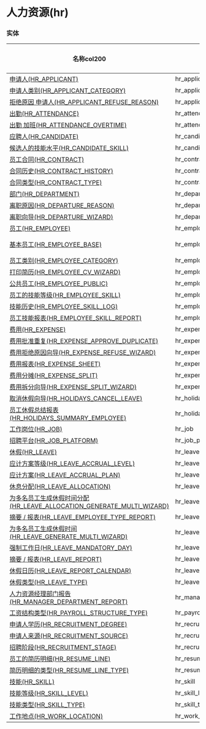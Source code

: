 # 人力资源(hr) <!-- {docsify-ignore-all} -->



### 实体

|    名称col200   | 代码名col150      |  实体类型col150   | 存储模式col100 | 表名称col200   |    联合主键col100   |  主状态col100   |  权限控制col150  |  启用审计col100    |  备注col500  |
| --------  |------------| -----   |  --------|  --------|  --------|    -------- | -------- | -------- |-------- |
|[申请人(HR_APPLICANT)](module/hr/hr_applicant)|hr_applicant|主实体|SQL|hr_applicant|否|否|自控制|否||
|[申请人类别(HR_APPLICANT_CATEGORY)](module/hr/hr_applicant_category)|hr_applicant_category|主实体|SQL|hr_applicant_category|否|否|自控制|否||
|[拒绝原因 申请人(HR_APPLICANT_REFUSE_REASON)](module/hr/hr_applicant_refuse_reason)|hr_applicant_refuse_reason|主实体|SQL|hr_applicant_refuse_reason|否|否|自控制|否||
|[出勤(HR_ATTENDANCE)](module/hr/hr_attendance)|hr_attendance|主实体|SQL|hr_attendance|否|否|自控制|否||
|[出勤 加班(HR_ATTENDANCE_OVERTIME)](module/hr/hr_attendance_overtime)|hr_attendance_overtime|主实体|SQL|hr_attendance_overtime|否|否|自控制|否||
|[应聘人(HR_CANDIDATE)](module/hr/hr_candidate)|hr_candidate|主实体|SQL|hr_candidate|否|否|自控制|否||
|[候选人的技能水平(HR_CANDIDATE_SKILL)](module/hr/hr_candidate_skill)|hr_candidate_skill|主实体|SQL|hr_candidate_skill|否|否|自控制|否||
|[员工合同(HR_CONTRACT)](module/hr/hr_contract)|hr_contract|主实体|SQL|hr_contract|否|否|自控制|否||
|[合同历史(HR_CONTRACT_HISTORY)](module/hr/hr_contract_history)|hr_contract_history|主实体|SQL|hr_contract_history|否|否|自控制|否||
|[合同类型(HR_CONTRACT_TYPE)](module/hr/hr_contract_type)|hr_contract_type|主实体|SQL|hr_contract_type|否|否|自控制|否||
|[部门(HR_DEPARTMENT)](module/hr/hr_department)|hr_department|主实体|SQL|hr_department|否|否|自控制|否||
|[离职原因(HR_DEPARTURE_REASON)](module/hr/hr_departure_reason)|hr_departure_reason|主实体|SQL|hr_departure_reason|否|否|自控制|否||
|[离职向导(HR_DEPARTURE_WIZARD)](module/hr/hr_departure_wizard)|hr_departure_wizard|主实体|SQL|hr_departure_wizard|否|否|自控制|否||
|[员工(HR_EMPLOYEE)](module/hr/hr_employee)|hr_employee|主实体|SQL|hr_employee|否|否|自控制|否||
|[基本员工(HR_EMPLOYEE_BASE)](module/hr/hr_employee_base)|hr_employee_base|抽象实体|无存储||否|否|自控制|否||
|[员工类别(HR_EMPLOYEE_CATEGORY)](module/hr/hr_employee_category)|hr_employee_category|主实体|SQL|hr_employee_category|否|否|自控制|否||
|[打印简历(HR_EMPLOYEE_CV_WIZARD)](module/hr/hr_employee_cv_wizard)|hr_employee_cv_wizard|主实体|SQL|hr_employee_cv_wizard|否|否|自控制|否||
|[公共员工(HR_EMPLOYEE_PUBLIC)](module/hr/hr_employee_public)|hr_employee_public|主实体|SQL|hr_employee_public|否|否|自控制|否||
|[员工的技能等级(HR_EMPLOYEE_SKILL)](module/hr/hr_employee_skill)|hr_employee_skill|主实体|SQL|hr_employee_skill|否|否|自控制|否||
|[技能历史(HR_EMPLOYEE_SKILL_LOG)](module/hr/hr_employee_skill_log)|hr_employee_skill_log|主实体|SQL|hr_employee_skill_log|否|否|自控制|否||
|[员工技能报表(HR_EMPLOYEE_SKILL_REPORT)](module/hr/hr_employee_skill_report)|hr_employee_skill_report|主实体|SQL|hr_employee_skill_report|否|否|自控制|否||
|[费用(HR_EXPENSE)](module/hr/hr_expense)|hr_expense|主实体|SQL|hr_expense|否|否|自控制|否||
|[费用批准重复(HR_EXPENSE_APPROVE_DUPLICATE)](module/hr/hr_expense_approve_duplicate)|hr_expense_approve_duplicate|主实体|SQL|hr_expense_approve_duplicate|否|否|自控制|否||
|[费用拒绝原因向导(HR_EXPENSE_REFUSE_WIZARD)](module/hr/hr_expense_refuse_wizard)|hr_expense_refuse_wizard|主实体|SQL|hr_expense_refuse_wizard|否|否|自控制|否||
|[费用报表(HR_EXPENSE_SHEET)](module/hr/hr_expense_sheet)|hr_expense_sheet|主实体|SQL|hr_expense_sheet|否|否|自控制|否||
|[费用分摊(HR_EXPENSE_SPLIT)](module/hr/hr_expense_split)|hr_expense_split|主实体|SQL|hr_expense_split|否|否|自控制|否||
|[费用拆分向导(HR_EXPENSE_SPLIT_WIZARD)](module/hr/hr_expense_split_wizard)|hr_expense_split_wizard|主实体|SQL|hr_expense_split_wizard|否|否|自控制|否||
|[取消休假向导(HR_HOLIDAYS_CANCEL_LEAVE)](module/hr/hr_holidays_cancel_leave)|hr_holidays_cancel_leave|主实体|SQL|hr_holidays_cancel_leave|否|否|自控制|否||
|[员工休假总结报表(HR_HOLIDAYS_SUMMARY_EMPLOYEE)](module/hr/hr_holidays_summary_employee)|hr_holidays_summary_employee|主实体|SQL|hr_holidays_summary_employee|否|否|自控制|否||
|[工作岗位(HR_JOB)](module/hr/hr_job)|hr_job|主实体|SQL|hr_job|否|否|自控制|否||
|[招聘平台(HR_JOB_PLATFORM)](module/hr/hr_job_platform)|hr_job_platform|主实体|SQL|hr_job_platform|否|否|自控制|否||
|[休假(HR_LEAVE)](module/hr/hr_leave)|hr_leave|主实体|SQL|hr_leave|否|否|自控制|否||
|[应计方案等级(HR_LEAVE_ACCRUAL_LEVEL)](module/hr/hr_leave_accrual_level)|hr_leave_accrual_level|主实体|SQL|hr_leave_accrual_level|否|否|自控制|否||
|[应计方案(HR_LEAVE_ACCRUAL_PLAN)](module/hr/hr_leave_accrual_plan)|hr_leave_accrual_plan|主实体|SQL|hr_leave_accrual_plan|否|否|自控制|否||
|[休息分配(HR_LEAVE_ALLOCATION)](module/hr/hr_leave_allocation)|hr_leave_allocation|主实体|SQL|hr_leave_allocation|否|否|自控制|否||
|[为多名员工生成休假时间分配(HR_LEAVE_ALLOCATION_GENERATE_MULTI_WIZARD)](module/hr/hr_leave_allocation_generate_multi_wizard)|hr_leave_allocation_generate_multi_wizard|主实体|SQL|hr_leave_allocation_generate_multi_wizard|否|否|自控制|否||
|[摘要 / 报表(HR_LEAVE_EMPLOYEE_TYPE_REPORT)](module/hr/hr_leave_employee_type_report)|hr_leave_employee_type_report|主实体|SQL|hr_leave_employee_type_report|否|否|自控制|否||
|[为多名员工生成休假时间(HR_LEAVE_GENERATE_MULTI_WIZARD)](module/hr/hr_leave_generate_multi_wizard)|hr_leave_generate_multi_wizard|主实体|SQL|hr_leave_generate_multi_wizard|否|否|自控制|否||
|[强制工作日(HR_LEAVE_MANDATORY_DAY)](module/hr/hr_leave_mandatory_day)|hr_leave_mandatory_day|主实体|SQL|hr_leave_mandatory_day|否|否|自控制|否||
|[摘要 / 报表(HR_LEAVE_REPORT)](module/hr/hr_leave_report)|hr_leave_report|主实体|SQL|hr_leave_report|否|否|自控制|否||
|[休假日历(HR_LEAVE_REPORT_CALENDAR)](module/hr/hr_leave_report_calendar)|hr_leave_report_calendar|主实体|SQL|hr_leave_report_calendar|否|否|自控制|否||
|[休假类型(HR_LEAVE_TYPE)](module/hr/hr_leave_type)|hr_leave_type|主实体|SQL|hr_leave_type|否|否|自控制|否||
|[人力资源经理部门报告(HR_MANAGER_DEPARTMENT_REPORT)](module/hr/hr_manager_department_report)|hr_manager_department_report|主实体|SQL|hr_manager_department_report|否|否|自控制|否||
|[工资结构类型(HR_PAYROLL_STRUCTURE_TYPE)](module/hr/hr_payroll_structure_type)|hr_payroll_structure_type|主实体|SQL|hr_payroll_structure_type|否|否|自控制|否||
|[申请人学历(HR_RECRUITMENT_DEGREE)](module/hr/hr_recruitment_degree)|hr_recruitment_degree|主实体|SQL|hr_recruitment_degree|否|否|自控制|否||
|[申请人来源(HR_RECRUITMENT_SOURCE)](module/hr/hr_recruitment_source)|hr_recruitment_source|主实体|SQL|hr_recruitment_source|否|否|自控制|否||
|[招聘阶段(HR_RECRUITMENT_STAGE)](module/hr/hr_recruitment_stage)|hr_recruitment_stage|主实体|SQL|hr_recruitment_stage|否|否|自控制|否||
|[员工的简历明细(HR_RESUME_LINE)](module/hr/hr_resume_line)|hr_resume_line|主实体|SQL|hr_resume_line|否|否|自控制|否||
|[简历明细的类型(HR_RESUME_LINE_TYPE)](module/hr/hr_resume_line_type)|hr_resume_line_type|主实体|SQL|hr_resume_line_type|否|否|自控制|否||
|[技能(HR_SKILL)](module/hr/hr_skill)|hr_skill|主实体|SQL|hr_skill|否|否|自控制|否||
|[技能等级(HR_SKILL_LEVEL)](module/hr/hr_skill_level)|hr_skill_level|主实体|SQL|hr_skill_level|否|否|自控制|否||
|[技能类型(HR_SKILL_TYPE)](module/hr/hr_skill_type)|hr_skill_type|主实体|SQL|hr_skill_type|否|否|自控制|否||
|[工作地点(HR_WORK_LOCATION)](module/hr/hr_work_location)|hr_work_location|主实体|SQL|hr_work_location|否|否|自控制|否||

